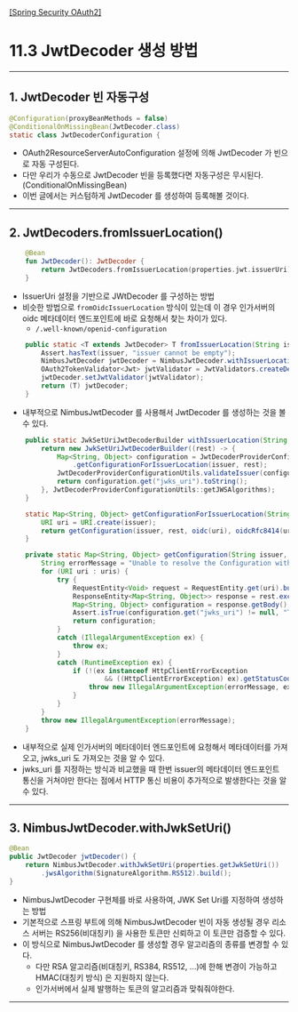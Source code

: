 <nav>
    <a href="../.." target="_blank">[Spring Security OAuth2]</a>
</nav>

# 11.3 JwtDecoder 생성 방법

---

## 1. JwtDecoder 빈 자동구성
```java
@Configuration(proxyBeanMethods = false)
@ConditionalOnMissingBean(JwtDecoder.class)
static class JwtDecoderConfiguration {
```
- OAuth2ResourceServerAutoConfiguration 설정에 의해 JwtDecoder 가 빈으로 자동 구성된다.
- 다만 우리가 수동으로 JwtDecoder 빈을 등록했다면 자동구성은 무시된다.(ConditionalOnMissingBean)
- 이번 글에서는 커스텀하게 JwtDecoder 를 생성하여 등록해볼 것이다.

---

## 2. JwtDecoders.fromIssuerLocation()
```kotlin
    @Bean
    fun JwtDecoder(): JwtDecoder {
        return JwtDecoders.fromIssuerLocation(properties.jwt.issuerUri)
    }
```
- IssuerUri 설정을 기반으로 JWtDecoder 를 구성하는 방법
- 비슷한 방법으로 `fromOidcIssuerLocation` 방식이 있는데 이 경우 인가서버의 oidc 메타데이터 엔드포인트에 바로 요청해서 찾는 차이가 있다.
  - `/.well-known/openid-configuration`

```java
	public static <T extends JwtDecoder> T fromIssuerLocation(String issuer) {
		Assert.hasText(issuer, "issuer cannot be empty");
		NimbusJwtDecoder jwtDecoder = NimbusJwtDecoder.withIssuerLocation(issuer).build();
		OAuth2TokenValidator<Jwt> jwtValidator = JwtValidators.createDefaultWithIssuer(issuer);
		jwtDecoder.setJwtValidator(jwtValidator);
		return (T) jwtDecoder;
	}
```
- 내부적으로 NimbusJwtDecoder 를 사용해서 JwtDecoder 를 생성하는 것을 볼 수 있다.

```java
	public static JwkSetUriJwtDecoderBuilder withIssuerLocation(String issuer) {
		return new JwkSetUriJwtDecoderBuilder((rest) -> {
			Map<String, Object> configuration = JwtDecoderProviderConfigurationUtils
				.getConfigurationForIssuerLocation(issuer, rest);
			JwtDecoderProviderConfigurationUtils.validateIssuer(configuration, issuer);
			return configuration.get("jwks_uri").toString();
		}, JwtDecoderProviderConfigurationUtils::getJWSAlgorithms);
	}
```
```java
	static Map<String, Object> getConfigurationForIssuerLocation(String issuer, RestOperations rest) {
		URI uri = URI.create(issuer);
		return getConfiguration(issuer, rest, oidc(uri), oidcRfc8414(uri), oauth(uri));
	}
```
```java
	private static Map<String, Object> getConfiguration(String issuer, RestOperations rest, URI... uris) {
		String errorMessage = "Unable to resolve the Configuration with the provided Issuer of " + "\"" + issuer + "\"";
		for (URI uri : uris) {
			try {
				RequestEntity<Void> request = RequestEntity.get(uri).build();
				ResponseEntity<Map<String, Object>> response = rest.exchange(request, STRING_OBJECT_MAP);
				Map<String, Object> configuration = response.getBody();
				Assert.isTrue(configuration.get("jwks_uri") != null, "The public JWK set URI must not be null");
				return configuration;
			}
			catch (IllegalArgumentException ex) {
				throw ex;
			}
			catch (RuntimeException ex) {
				if (!(ex instanceof HttpClientErrorException
						&& ((HttpClientErrorException) ex).getStatusCode().is4xxClientError())) {
					throw new IllegalArgumentException(errorMessage, ex);
				}
			}
		}
		throw new IllegalArgumentException(errorMessage);
	}
```
- 내부적으로 실제 인가서버의 메타데이터 엔드포인트에 요청해서 메타데이터를 가져오고, jwks_uri 도 가져오는 것을 알 수 있다.
- jwks_uri 를 지정하는 방식과 비교했을 때 한번 issuer의 메타데이터 엔드포인트 통신을 거쳐야만 한다는 점에서 HTTP 통신 비용이
추가적으로 발생한다는 것을 알 수 있다.

---

## 3. NimbusJwtDecoder.withJwkSetUri()
```java
@Bean
public JwtDecoder jwtDecoder() {
    return NimbusJwtDecoder.withJwkSetUri(properties.getJwkSetUri())
        .jwsAlgorithm(SignatureAlgorithm.RS512).build();
}
```
- NimbusJwtDecoder 구현체를 바로 사용하여, JWK Set Uri를 지정하여 생성하는 방법
- 기본적으로 스프링 부트에 의해 NimbusJwtDecoder 빈이 자동 생성될 경우 리소스 서버는 RS256(비대칭키) 을 사용한 토큰만 신뢰하고 이 토큰만 검증할 수 있다.
- 이 방식으로 NimbusJwtDecoder 를 생성할 경우 알고리즘의 종류를 변경할 수 있다.
  - 다만 RSA 알고리즘(비대칭키, RS384, RS512, ...)에 한해 변경이 가능하고 HMAC(대칭키 방식) 은 지원하지 않는다.
  - 인가서버에서 실제 발행하는 토큰의 알고리즘과 맞춰줘야한다.

---
